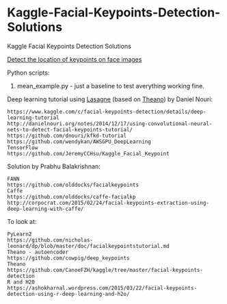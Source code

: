 # Kaggle-Facial-Keypoints-Detection-Solutions
Kaggle Facial Keypoints Detection Solutions

[Detect the location of keypoints on face images](https://www.kaggle.com/c/facial-keypoints-detection)

Python scripts:

1. mean_example.py - just a baseline to test averything working fine.



Deep learning tutorial using [Lasagne](https://github.com/Lasagne/Lasagne) (based on [Theano](https://github.com/Theano/Theano)) by Daniel Nouri:
~~~
https://www.kaggle.com/c/facial-keypoints-detection/details/deep-learning-tutorial
http://danielnouri.org/notes/2014/12/17/using-convolutional-neural-nets-to-detect-facial-keypoints-tutorial/
https://github.com/dnouri/kfkd-tutorial
https://github.com/wendykan/AWSGPU_DeepLearning
TensorFlow
https://github.com/JeremyCCHsu/Kaggle_Facial_Keypoint
~~~

Solution by Prabhu Balakrishnan:
~~~
FANN
https://github.com/olddocks/facialkeypoints
Caffe
https://github.com/olddocks/caffe-facialkp
http://corpocrat.com/2015/02/24/facial-keypoints-extraction-using-deep-learning-with-caffe/
~~~

To look at:
~~~
PyLearn2
https://github.com/nicholas-leonard/dp/blob/master/doc/facialkeypointstutorial.md
Theano - autoencoder
https://github.com/cowpig/deep_keypoints
Theano
https://github.com/CanoeFZH/kaggle/tree/master/facial-keypoints-detection
R and H20
https://ashokharnal.wordpress.com/2015/03/22/facial-keypoints-detection-using-r-deep-learning-and-h2o/
~~~
